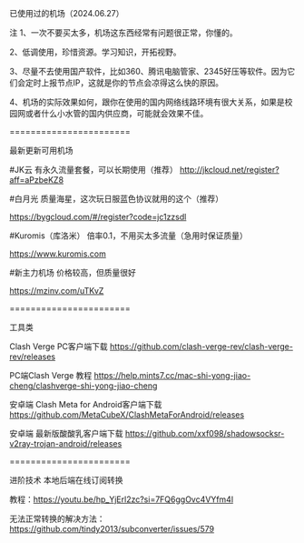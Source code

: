 已使用过的机场（2024.06.27）

注 1、一次不要买太多，机场这东西经常有问题很正常，你懂的。

2、低调使用，珍惜资源。学习知识，开拓视野。

3、尽量不去使用国产软件，比如360、腾讯电脑管家、2345好压等软件。因为它们会定时上报节点IP，这就是你的节点会凉得这么快的原因。

4、机场的实际效果如何，跟你在使用的国内网络线路环境有很大关系，如果是校园网或者什么小水管的国内供应商，可能就会效果不佳。

=======================

最新更新可用机场

#JK云 有永久流量套餐，可以长期使用（推荐） http://jkcloud.net/register?aff=aPzbeKZ8

#白月光 质量海星，这次玩日服蓝色协议就用的这个（推荐）

https://bygcloud.com/#/register?code=jc1zzsdl

#Kuromis（库洛米） 倍率0.1，不用买太多流量（急用时保证质量）

https://www.kuromis.com

#新主力机场 价格较高，但质量很好

https://mzinv.com/uTKvZ

=======================


工具类

Clash Verge PC客户端下载 https://github.com/clash-verge-rev/clash-verge-rev/releases

PC端Clash Verge 教程 https://help.mints7.cc/mac-shi-yong-jiao-cheng/clashverge-shi-yong-jiao-cheng

安卓端 Clash Meta for Android客户端下载 https://github.com/MetaCubeX/ClashMetaForAndroid/releases

安卓端 最新版酸酸乳客户端下载 https://github.com/xxf098/shadowsocksr-v2ray-trojan-android/releases


=======================


进阶技术 本地后端在线订阅转换

教程：https://youtu.be/hp_YjErl2zc?si=7FQ6ggOvc4VYfm4l

无法正常转换的解决方法：https://github.com/tindy2013/subconverter/issues/579

